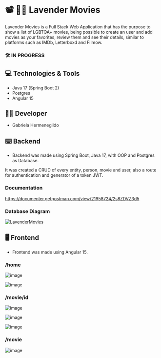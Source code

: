 # 📽 🏳️‍🌈 Lavender Movies

Lavender Movies is a Full Stack Web Application that has the purpose to show a list of LGBTQA+ movies, being possible to create an user and add movies as your favorites, review them and see their details, similar to platforms such as IMDb, Letterboxd and Filmow.

### 🛠 IN PROGRESS

## 💻 Technologies & Tools
- Java 17 (Spring Boot 2)
- Postgres
- Angular 15

## 👩‍💻 Developer
- Gabriela Hermenegildo
## ⌨️ Backend

- Backend was made using Spring Boot, Java 17, with OOP and Postgres as Database.

It was created a CRUD of every entity, person, movie and user, also a route for authentication and generator of a token JWT.

### Documentation
https://documenter.getpostman.com/view/21958724/2s8ZDVZ3d5

### Database Diagram

![LavenderMovies](https://user-images.githubusercontent.com/94693150/212686123-f60c5aa5-f172-4734-860e-499ad4e87641.png)

## 🖥 Frontend

- Frontend was made using Angular 15.

### /home

![image](https://user-images.githubusercontent.com/94693150/212974482-b3220124-ec6c-4a6c-9b69-4706b66876d2.png)

![image](https://user-images.githubusercontent.com/94693150/212974516-0c8de999-5f4b-4ee1-b68b-37166823bc5d.png)

### /movie/id

![image](https://user-images.githubusercontent.com/94693150/212974564-60504d67-f225-42c4-aec9-acc8656810c3.png)

![image](https://user-images.githubusercontent.com/94693150/212974667-4aae8e71-b33d-48a1-9eff-1c1db3f138b1.png)

![image](https://user-images.githubusercontent.com/94693150/212974706-3f3e22fc-226d-4dc9-bb53-016c907fc34b.png)

### /movie
![image](https://user-images.githubusercontent.com/94693150/212975153-62f461f4-c213-4729-b787-3fcba2a62e9c.png)

